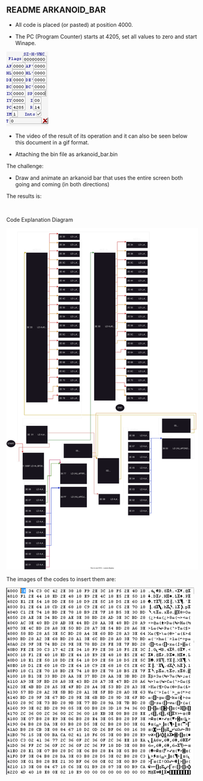 ## README ARKANOID_BAR   

- All code is placed (or pasted) at position 4000.

- The PC (Program Counter) starts at 4205, set all values to zero and start Winape.

![](https://github.com/aggranadoss/amstradcpc-machine-code/blob/master/images/arkanoid_bar/arkanoid_bar.png)

- The video of the result of its operation and it can also be seen
below this document in a gif format.

- Attaching the bin file as arkanoid_bar.bin

The challenge:

- Draw and animate an arkanoid bar that uses the entire screen both going and coming (in both directions)

The results is:

![]()


Code Explanation Diagram

![](https://github.com/aggranadoss/amstradcpc-machine-code/blob/master/amstrad_cpc_challenges_explained/arkanoid_bar/barra2.drawio.svg)


The images of the codes to insert them are:

![](https://github.com/aggranadoss/amstradcpc-machine-code/blob/master/images/arkanoid_bar/b_arkanoid.png)